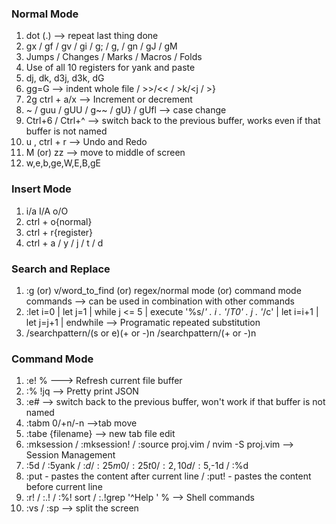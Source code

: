 ### Normal Mode
1. dot (.) --> repeat last thing done
2. gx / gf / gv / gi / g; / g, / gn / gJ / gM
3. Jumps / Changes / Marks / Macros / Folds
4. Use of all 10 registers for yank and paste
5. dj, dk, d3j, d3k, dG
6. gg=G --> indent whole file / >>/<< / >k/<j / >}
7. 2g ctrl + a/x --> Increment or decrement
8. ~ / guu / gUU / g~~ / gU} / gUfl --> case change
9. Ctrl+6 / Ctrl+^ --> switch back to the previous buffer, works even if that buffer is not named
12. u , ctrl + r --> Undo and Redo
13. M (or) zz --> move to middle of screen
14. w,e,b,ge,W,E,B,gE

### Insert Mode
1. i/a I/A o/O
2. ctrl + o{normal}
3. ctrl + r{register}
4. ctrl + a / y / j / t / d

### Search and Replace
1. :g (or) v/word_to_find (or) regex/normal mode (or) command mode commands  --> can be used in combination with other commands
2. :let i=0 | let j=1 | while j <= 5 | execute '%s/_' . i . '_/_T0' . j . '_/c' | let i=i+1 | let j=j+1 | endwhile  --> Programatic repeated substitution
3. /searchpattern/(s or e)(+ or -)n    /searchpattern/(+ or -)n

### Command Mode
1. :e! % ---> Refresh current file buffer
2. :% !jq --> Pretty print JSON
3. :e# --> switch back to the previous buffer, won't work if that buffer is not named
4. :tabm 0/+n/-n -->tab move
5. :tabe {filename} --> new tab file edit
6. :mksession / :mksession! / :source proj.vim / nvim -S proj.vim --> Session Management
7. :5d / :5yank / :$d / :25m0 / :25t0 / :2,10d / :5,$-1d / :%d
8. :put - pastes the content after current line  / :put! - pastes the content before current line
9. :r! / :.! / :%! sort / :.!grep '^Help ' %  --> Shell commands
10. :vs / :sp --> split the screen
